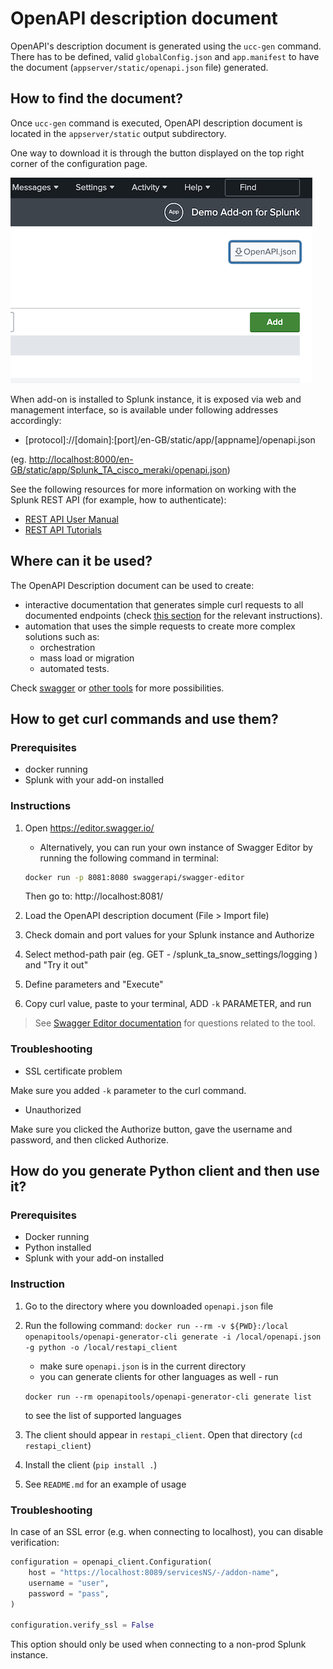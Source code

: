 # OpenAPI description document

OpenAPI's description document is generated using the `ucc-gen` command.
There has to be defined, valid `globalConfig.json` and `app.manifest` to have the document (`appserver/static/openapi.json` file) generated.

## How to find the document?

Once `ucc-gen` command is executed, OpenAPI description document is located in the `appserver/static` output subdirectory.

One way to download it is through the button displayed on the top right corner of the configuration page.

![image](./images/openapi/download_openapi_button.png)

When add-on is installed to Splunk instance, it is exposed via web and management interface, so is available under following addresses accordingly:

* \[protocol\]://\[domain\]:\[port\]/en-GB/static/app/\[appname\]/openapi.json

(eg. <http://localhost:8000/en-GB/static/app/Splunk_TA_cisco_meraki/openapi.json>)

See the following resources for more information on working with the Splunk REST API (for example, how to authenticate):

* [REST API User Manual](http://docs.splunk.com/Documentation/Splunk/9.0.3/RESTUM/RESTusing)
* [REST API Tutorials](http://docs.splunk.com/Documentation/Splunk/9.0.3/RESTTUT/RESTconfigurations)

## Where can it be used?

The OpenAPI Description document can be used to create:

* interactive documentation that generates simple curl requests to all documented endpoints (check [this section](#how-to-get-curl-commands-and-use-them) for the relevant instructions).
* automation that uses the simple requests to create more complex solutions such as:
    - orchestration
    - mass load or migration
    - automated tests.

Check [swagger](https://swagger.io/) or [other tools](https://github.com/OAI/OpenAPI-Specification/blob/main/IMPLEMENTATIONS.md) for more possibilities.

## How to get curl commands and use them?

### Prerequisites

* docker running
* Splunk with your add-on installed

### Instructions

1. Open https://editor.swagger.io/
   - Alternatively, you can run your own instance of Swagger Editor by running the following command in terminal:

    ```bash
    docker run -p 8081:8080 swaggerapi/swagger-editor
    ```

    Then go to: http://localhost:8081/

1. Load the OpenAPI description document (File > Import file)
1. Check domain and port values for your Splunk instance and Authorize
1. Select method-path pair (eg. GET - /splunk_ta_snow_settings/logging ) and "Try it out"
1. Define parameters and "Execute"
1. Copy curl value, paste to your terminal, ADD `-k` PARAMETER, and run

> See [Swagger Editor documentation](https://swagger.io/tools/swagger-editor/) for questions related to the tool.

### Troubleshooting

* SSL certificate problem

Make sure you added `-k` parameter to the curl command.

* Unauthorized

Make sure you clicked the Authorize button, gave the username and password, and then clicked Authorize.

## How do you generate Python client and then use it?

### Prerequisites

* Docker running
* Python installed
* Splunk with your add-on installed

### Instruction

1. Go to the directory where you downloaded `openapi.json` file
2. Run the following command: `docker run --rm -v ${PWD}:/local openapitools/openapi-generator-cli generate -i /local/openapi.json -g python -o /local/restapi_client`

    - make sure `openapi.json` is in the current directory
    - you can generate clients for other languages as well - run

     `docker run --rm openapitools/openapi-generator-cli generate list`

     to see the list of supported languages

3. The client should appear in `restapi_client`. Open that directory (`cd restapi_client`)
4. Install the client (`pip install .`)
5. See `README.md` for an example of usage

### Troubleshooting

In case of an SSL error (e.g. when connecting to localhost), you can disable verification:

```python
configuration = openapi_client.Configuration(
    host = "https://localhost:8089/servicesNS/-/addon-name",
    username = "user",
    password = "pass",
)

configuration.verify_ssl = False
```

This option should only be used when connecting to a non-prod Splunk instance.
